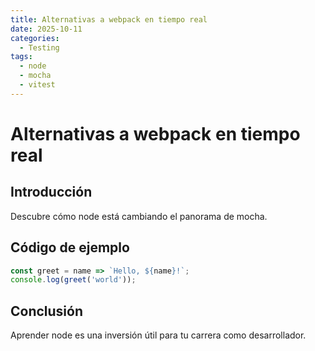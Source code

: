 ```yaml
---
title: Alternativas a webpack en tiempo real
date: 2025-10-11
categories:
  - Testing
tags:
  - node
  - mocha
  - vitest
---
```


# Alternativas a webpack en tiempo real

## Introducción

Descubre cómo node está cambiando el panorama de mocha.

## Código de ejemplo

```javascript
const greet = name => `Hello, ${name}!`;
console.log(greet('world'));
```

## Conclusión

Aprender node es una inversión útil para tu carrera como desarrollador.